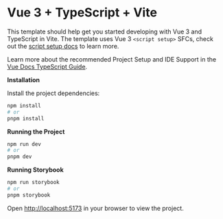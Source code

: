 # Vue 3 + TypeScript + Vite

This template should help get you started developing with Vue 3 and TypeScript in Vite. The template uses Vue 3 `<script setup>` SFCs, check out the [script setup docs](https://v3.vuejs.org/api/sfc-script-setup.html#sfc-script-setup) to learn more.

Learn more about the recommended Project Setup and IDE Support in the [Vue Docs TypeScript Guide](https://vuejs.org/guide/typescript/overview.html#project-setup).



**Installation**

Install the project dependencies:

```bash
npm install
# or
pnpm install
```

**Running the Project**

```bash
npm run dev
# or
pnpm dev
```


**Running Storybook**
```bash
npm run storybook
# or
pnpm storybook
```

Open [http://localhost:5173](http://localhost:5173) in your browser to view the project.
